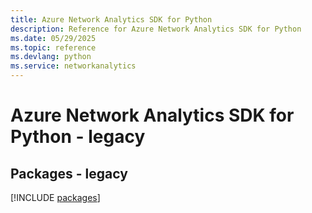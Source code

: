 ```yaml
---
title: Azure Network Analytics SDK for Python
description: Reference for Azure Network Analytics SDK for Python
ms.date: 05/29/2025
ms.topic: reference
ms.devlang: python
ms.service: networkanalytics
---
```

# Azure Network Analytics SDK for Python - legacy
## Packages - legacy
[!INCLUDE [packages](network-analytics-index.md)]